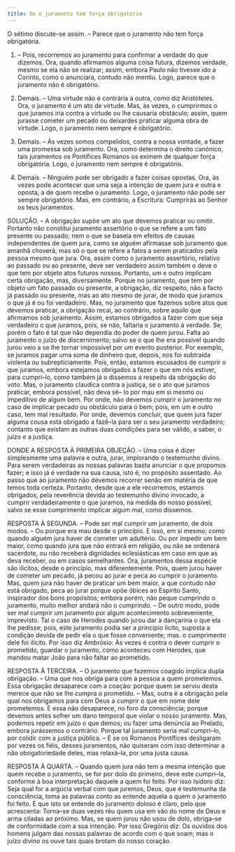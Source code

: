 ```yaml
---
title: Se o juramento tem força obrigatória
---
```


O sétimo discute–se assim. – Parece que o juramento não tem força obrigatória.  

1. – Pois, recorremos ao juramento para confirmar a verdade do que dizemos. Ora, quando afirmamos alguma coisa futura, dizemos verdade, mesmo se ela não se realizar; assim, embora Paulo não tivesse ido a Corinto, como o anunciara, contudo não mentiu. Logo, parece que o juramento não é obrigatório.  

2. Demais. – Uma virtude não é contrária a outra, como diz Aristóteles. Ora, o juramento é um ato de virtude. Mas, às vezes, o cumprirmos o que juramos iria contra a virtude ou lhe causaria obstáculo; assim, quem jurasse cometer um pecado ou deixardes praticar alguma obra de virtude. Logo, o juramento nem sempre é obrigatório.  

3. Demais. – Às vezes somos compelidos, contra a nossa vontade, a fazer uma promessa sob juramento. Ora, como determina o direito canónico, tais juramentos os Pontífices Romanos os eximem de qualquer força obrigatória. Logo, o juramento nem sempre é obrigatório.  

4. Demais. – Ninguém pode ser obrigado a fazer coisas opostas. Ora, às vezes pode acontecer que uma seja a intenção de quem jura e outra e oposta, a de quem recebe o juramento. Logo, o juramento não pode ser sempre obrigatório.  Mas, em contrário, a Escritura: Cumprirás ao Senhor os teus juramentos.  

SOLUÇÃO. – A obrigação supõe um ato que devemos praticar ou omitir. Portanto não constitui juramento assertório o que se refere a um fato presente ou passado; nem o que se baseia em efeitos de causas independentes de quem jura, como se alguém afirmasse sob juramento que amanhã choverá; mas só o que se refere a fatos a serem praticados pela pessoa mesmo que jura.  Ora, assim como o juramento assertório, relativo ao passado ou ao presente, deve ser verdadeiro assim também o deve o que tem por objeto atos futuros nossos. Portanto, um e outro implicam certa obrigação, mas, diversamente. Porque no juramento, que tem por objeto um fato passado ou presente, a obrigação, diz respeito, não a facto já passado ou presente, mas ao ato mesmo de jurar, de modo que juramos o que já é ou foi verdadeiro. Mas, no juramento que fazemos sobre atos que devemos praticar, a obrigação recai, ao contrário, sobre aquilo que afirmamos sob juramento. Assim, estamos obrigados a fazer com que seja verdadeiro o que juramos, pois, se não, faltaria o juramento à verdade.  Se, porém o fato é tal que não dependia do poder de quem jurou. Falta ao juramento o juízo de discernimento; salvo se o que lhe era possível quando jurou veio a se lhe tornar impossível por um evento posterior. Por exemplo, se juramos pagar uma soma de dinheiro que, depois, nos foi subtraída violenta ou subrepticiamente. Pois, então, estamos escusados de cumprir o que juramos, embora estejamos obrigados a fazer o que em nós estiver, para cumpri–lo, como também já o dissemos a respeito da obrigação do voto.  Mas, o juramento claudica contra a justiça, se o ato que juramos praticar, embora possível, não deva sê– lo por mau em si mesmo ou impeditivo de algum bem. Por onde, não devemos cumprir o juramento no caso de implicar pecado ou obstáculo para o bem; pois, em um e outro caso, tem mal resultado.  Por onde, devemos concluir, que quem jura fazer alguma cousa está obrigado a fazê–la para ser o seu juramento verdadeiro; contanto que existam as outras duas condições para ser válido, a saber, o juízo e a justiça. 

DONDE A RESPOSTA À PRIMEIRA OBJEÇÃO. – Uma coisa é dizer simplesmente uma palavra e outra, jurar, implorando o testemunho divino. Para serem verdadeiras as nossas palavras basta anunciar o que propomos fazer; e isso já é verdade na sua causa, isto é, no propósito assentado. Ao passo que ao juramento não devemos recorrer senão em matéria de que temos toda certeza. Portanto, desde que a ele recorremos, estamos obrigados, pela reverência devida ao testemunho divino invocado, a cumprir verdadeiramente o que juramos, na medida do nosso possível, salvo se esse cumprimento implicar algum mal, como dissemos.  

RESPOSTA À SEGUNDA. – Pode ser mal cumprir um juramento, de dois modos. – Ou porque era mau desde o princípio. E isso, em si mesmo; como quando alguém jura haver de cometer um adultério. Ou por impedir um bem maior, como quando jura que não entrará em religião, ou não se ordenará sacerdote, ou não receberá dignidades eclesiásticas em caso em que as deva receber, ou em casos semelhantes. Ora, juramentos dessa espécie são ilícitos, desde o princípio, mas diferentemente. Pois, quem jurou haver de cometer um pecado, já pecou ao jurar e peca ao cumprir o juramento. Mas, quem jura não haver de praticar um bem maior, a que contudo não está obrigado, peca ao jurar porque opõe óbices ao Espírito Santo, inspirador dos bons propósitos; embora porém, não peque cumprindo o juramento, muito melhor andará não o cumprindo. – De outro modo, pode ser mal cumprir um juramento por algum acontecimento sobreveniente, imprevisto. Tal o caso de Herodes quando jurou dar à dançarina o que ela lhe pedisse; pois, este juramento podia ser a principio lícito, suposta a condição devida de pedir ela o que fosse conveniente; mas. o cumprimento dele foi ilícito. Por isso diz Ambrósio: Às vezes é contra o dever cumprir o prometido, guardar o juramento, como aconteceu com Herodes, que mandou matar João para não faltar ao prometido.  

RESPOSTA À TERCEIRA. – O juramento que fazemos coagido implica dupla obrigação. – Uma que nos obriga para com a pessoa a quem prometemos. Essa obrigação desaparece com a coação: porque quem se serviu desta merece que não se lhe cumpra o prometido. – Mas, outra é a obrigação pela qual nos obrigamos para com Deus a cumprir o que em nome dele prometemos. E essa não desaparece, no foro da consciência; porque devemos antes sofrer um dano temporal que violar o nosso juramento. Mas, podemos repetir em juízo o que demos; ou fazer uma denúncia ao Prelado, embora jurássemos o contrário. Porque tal juramento seria mal cumpri–lo, por colidir com a justiça pública. – E se os Romanos Pontífices desligaram por vezes os fiéis, desses juramentos, não quiseram com isso determinar a não obrigatoriedade deles, mas relaxá–la, por uma justa causa.  

RESPOSTA À QUARTA. – Quando quem jura não tem a mesma intenção que quem recebe o juramento, se for por dolo do primeiro, deve este cumpri–Ia, conforme à boa interpretação daquele a quem foi feito. Por isso Isidoro diz: Seja qual for a argúcia verbal com que juremos, Deus, que é testemunha da consciência, toma as palavras conto as entende aquela a quem o juramento foi feito. E que isto se entende do juramento doloso é claro, pelo que acrescenta: Torna–se duas vezes réu quem usa em vão do nome de Deus e arma ciladas ao próximo. Mas, se quem jurou não usou de dolo, obriga–se de conformidade com a sua intenção. Por isso Gregório diz: Os ouvidos dos homens julgam das nossas palavras de acordo com o que soam; mas o juízo divino os ouve tais quais brotam do nosso coração.
